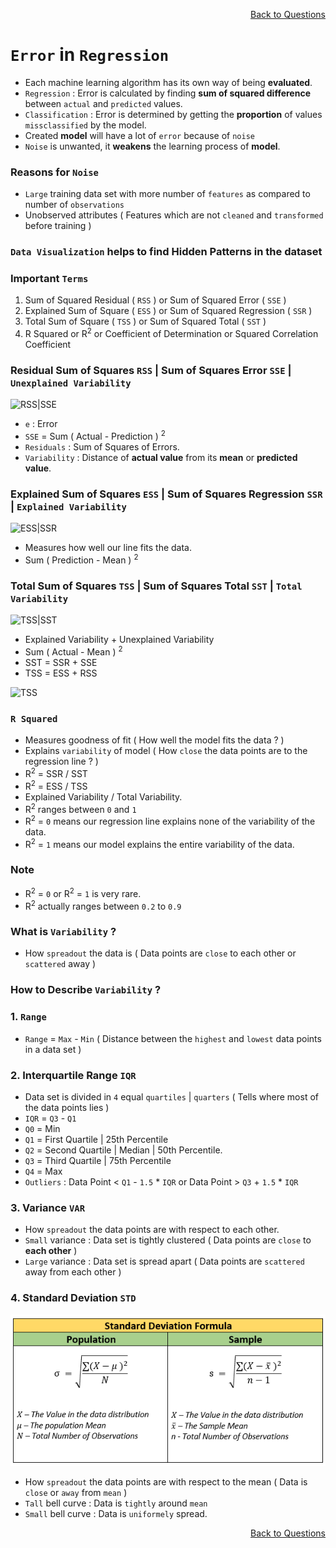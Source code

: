 <p align='right'><a align="right" href="https://github.com/KIRANKUMAR7296/Library/blob/main/Interview.md">Back to Questions</a></p>

# `Error` in `Regression`

- Each machine learning algorithm has its own way of being **evaluated**.
- `Regression` : Error is calculated by finding **sum of squared difference** between `actual` and `predicted` values.
- `Classification` : Error is determined by getting the **proportion** of values `missclassified` by the model.
- Created **model** will have a lot of `error` because of `noise`
- `Noise` is unwanted, it **weakens** the learning process of **model**.

### Reasons for `Noise`
- `Large` training data set with more number of `features` as compared to number of `observations` 
- Unobserved attributes ( Features which are not `cleaned` and `transformed` before training ) 

### `Data Visualization` helps to find Hidden Patterns in the dataset

### Important `Terms`

1. Sum of Squared Residual ( `RSS` ) or Sum of Squared Error ( `SSE` )
2. Explained Sum of Square ( `ESS` ) or Sum of Squared Regression ( `SSR` )
3. Total Sum of Square ( `TSS` ) or Sum of Squared Total ( `SST` )
4. R Squared or R<sup>2</sup> or Coefficient of Determination or Squared Correlation Coefficient 

### Residual Sum of Squares `RSS` | Sum of Squares Error `SSE` | `Unexplained Variability`

![RSS|SSE](Image/SSE_RSS.jpg)

- `e` : Error
- `SSE` = Sum ( Actual - Prediction ) <sup>2</sup>
- `Residuals` : Sum of Squares of Errors.
- `Variability` : Distance of **actual value** from its **mean** or **predicted value**.

### Explained Sum of Squares `ESS` | Sum of Squares Regression `SSR` | `Explained Variability`

![ESS|SSR](Image/SSR_ESS.jpg)

- Measures how well our line fits the data.
- Sum ( Prediction - Mean ) <sup>2</sup>

### Total Sum of Squares `TSS` | Sum of Squares Total `SST` | `Total Variability`

![TSS|SST](Image/SST_TSS.jpg)

- Explained Variability + Unexplained Variability
- Sum ( Actual - Mean ) <sup>2</sup>
- SST = SSR + SSE
- TSS = ESS + RSS

![TSS](Image/All.jpg)

### `R Squared`

- Measures goodness of fit ( How well the model fits the data ? )
- Explains `variability` of model ( How `close` the data points are to the regression line ? )
- R<sup>2</sup> = SSR / SST
- R<sup>2</sup> = ESS / TSS
- Explained Variability / Total Variability.
- R<sup>2</sup> ranges between `0` and `1`
- R<sup>2</sup> = `0` means our regression line explains none of the variability of the data.
- R<sup>2</sup> = `1` means our model explains the entire variability of the data.

### Note

- R<sup>2</sup> = `0` or R<sup>2</sup> = `1` is very rare.
- R<sup>2</sup> actually ranges between `0.2` to `0.9`

### What is `Variability` ?

- How `spreadout` the data is ( Data points are `close` to each other or `scattered` away )

### How to Describe `Variability` ?

### 1. `Range`

- `Range` = `Max` - `Min` ( Distance between the `highest` and `lowest` data points in a data set )

### 2. Interquartile Range `IQR`

- Data set is divided in `4` equal `quartiles` | `quarters` ( Tells where most of the data points lies )
- `IQR` = `Q3` - `Q1` 
- `Q0` = Min
- `Q1` = First Quartile | 25th Percentile
- `Q2` = Second Quartile | Median | 50th Percentile.
- `Q3` = Third Quartile | 75th Percentile
- `Q4` = Max
- `Outliers` : Data Point < `Q1` - `1.5` * `IQR` or Data Point > `Q3` + `1.5` * `IQR`

### 3. Variance `VAR`

- How `spreadout` the data points are with respect to each other.
- `Small` variance : Data set is tightly clustered ( Data points are `close` to **each other** )
- `Large` variance : Data set is spread apart ( Data points are `scattered` away from each other )

### 4. Standard Deviation `STD`

![STD](Image/STD.png)

- How `spreadout` the data points are with respect to the mean ( Data is `close` or `away` from `mean` )
- `Tall` bell curve : Data is `tightly` around `mean`
- `Small` bell curve : Data is `uniformely` spread.

<p align='right'><a align="right" href="https://github.com/KIRANKUMAR7296/Library/blob/main/Interview.md">Back to Questions</a></p>
